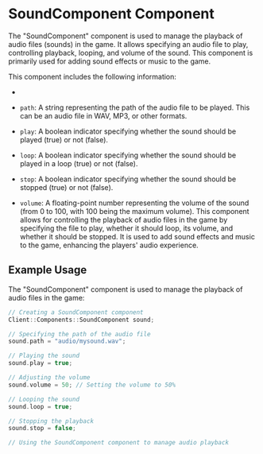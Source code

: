 # SoundComponent Component

The "SoundComponent" component is used to manage the playback of audio files (sounds) in the game. It allows specifying an audio file to play, controlling playback, looping, and volume of the sound. This component is primarily used for adding sound effects or music to the game.

This component includes the following information:

- 
- `path`: A string representing the path of the audio file to be played. This can be an audio file in WAV, MP3, or other formats.


- `play`: A boolean indicator specifying whether the sound should be played (true) or not (false).


- `loop`: A boolean indicator specifying whether the sound should be played in a loop (true) or not (false).


- `stop`: A boolean indicator specifying whether the sound should be stopped (true) or not (false).


- `volume`: A floating-point number representing the volume of the sound (from 0 to 100, with 100 being the maximum volume).
This component allows for controlling the playback of audio files in the game by specifying the file to play, whether it should loop, its volume, and whether it should be stopped. It is used to add sound effects and music to the game, enhancing the players' audio experience.

## Example Usage

The "SoundComponent" component is used to manage the playback of audio files in the game:

```cpp
// Creating a SoundComponent component
Client::Components::SoundComponent sound;

// Specifying the path of the audio file
sound.path = "audio/mysound.wav";

// Playing the sound
sound.play = true;

// Adjusting the volume
sound.volume = 50; // Setting the volume to 50%

// Looping the sound
sound.loop = true;

// Stopping the playback
sound.stop = false;

// Using the SoundComponent component to manage audio playback
```